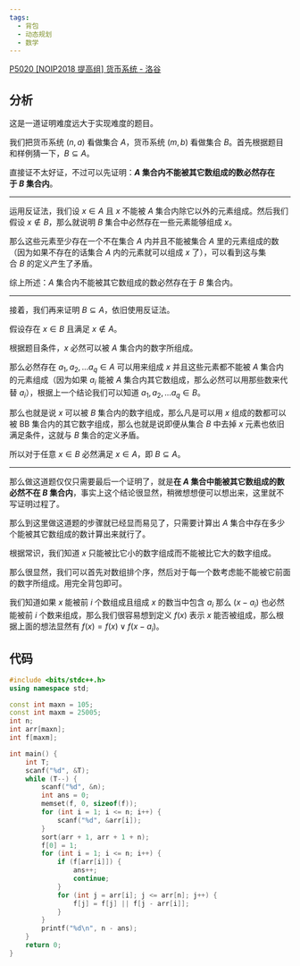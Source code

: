 ```yaml
---
tags:
  - 背包
  - 动态规划
  - 数学
---
```

[P5020 [NOIP2018 提高组] 货币系统 - 洛谷](https://www.luogu.com.cn/problem/P5020) 

## 分析
这是一道证明难度远大于实现难度的题目。

我们把货币系统 $(n,a)$ 看做集合 $A$，货币系统 $(m,b)$ 看做集合 $B$。首先根据题目和样例猜一下，$B \subseteq A$。

直接证不太好证，不过可以先证明：**$A$ 集合内不能被其它数组成的数必然存在于 $B$ 集合内**。

---
运用反证法，我们设 $x \in A$ 且 $x$ 不能被 $A$ 集合内除它以外的元素组成。然后我们假设 $x \notin B$，那么就说明 $B$ 集合中必然存在一些元素能够组成 $x$。

那么这些元素至少存在一个不在集合 $A$ 内并且不能被集合 $A$ 里的元素组成的数（因为如果不存在的话集合 $A$ 内的元素就可以组成 $x$ 了），可以看到这与集合 $B$ 的定义产生了矛盾。

综上所述：$A$ 集合内不能被其它数组成的数必然存在于 $B$ 集合内。

---
接着，我们再来证明 $B \subseteq A$，依旧使用反证法。

假设存在 $x \in B$ 且满足 $x \notin A$。

根据题目条件，$x$ 必然可以被 $A$ 集合内的数字所组成。

那么必然存在 $a_1,a_2,...a_q \in A$ 可以用来组成 $x$ 并且这些元素都不能被 $A$ 集合内的元素组成（因为如果 $a_i$​ 能被 $A$ 集合内其它数组成，那么必然可以用那些数来代替 $a_i$​），根据上一个结论我们可以知道 $a_1,a_2,...a_q \in B$。

那么也就是说 $x$ 可以被 $B$ 集合内的数字组成，那么凡是可以用 $x$ 组成的数都可以被 BB 集合内的其它数字组成，那么也就是说即便从集合 $B$ 中去掉 $x$ 元素也依旧满足条件，这就与 $B$ 集合的定义矛盾。

所以对于任意 $x \in B$ 必然满足 $x \in A$，即 $B \subseteq A$。

---
那么做这道题仅仅只需要最后一个证明了，就是**在 $A$ 集合中能被其它数组成的数必然不在 $B$ 集合内**，事实上这个结论很显然，稍微想想便可以想出来，这里就不写证明过程了。

那么到这里做这道题的步骤就已经显而易见了，只需要计算出 $A$ 集合中存在多少个能被其它数组成的数计算出来就行了。

根据常识，我们知道 $x$ 只能被比它小的数字组成而不能被比它大的数字组成。

那么很显然，我们可以首先对数组排个序，然后对于每一个数考虑能不能被它前面的数字所组成。用完全背包即可。

我们知道如果 $x$ 能被前 $i$ 个数组成且组成 $x$ 的数当中包含 $a_i$​ 那么 $(x-a_i)$ 也必然能被前 $i$ 个数来组成，那么我们很容易想到定义 $f(x)$ 表示 $x$ 能否被组成，那么根据上面的想法显然有 $f(x) = f(x) \vee f(x-a_i)$。

## 代码
```cpp
#include <bits/stdc++.h>
using namespace std;

const int maxn = 105;
const int maxm = 25005;
int n;
int arr[maxn];
int f[maxm];

int main() {
	int T;
	scanf("%d", &T);
	while (T--) {
		scanf("%d", &n);
		int ans = 0;
		memset(f, 0, sizeof(f));
		for (int i = 1; i <= n; i++) {
			scanf("%d", &arr[i]);
		}
		sort(arr + 1, arr + 1 + n);
		f[0] = 1;
		for (int i = 1; i <= n; i++) {
			if (f[arr[i]]) {
				ans++;
				continue;
			}
			for (int j = arr[i]; j <= arr[n]; j++) {
				f[j] = f[j] || f[j - arr[i]];
			}
		}
		printf("%d\n", n - ans);
	}
	return 0;
}
```
